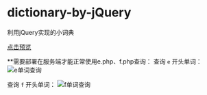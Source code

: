 # dictionary-by-jQuery
利用jQuery实现的小词典

[点击预览](https://magicmai.github.io/dictionary-by-jQuery/)

\*\*需要部署在服务端才能正常使用e.php、f.php查询：
查询 `e` 开头单词：
![e单词查询](https://raw.githubusercontent.com/magicmai/dictionary-by-jQuery/master/images/e.jpg)

查询 `f` 开头单词：
![f单词查询](https://raw.githubusercontent.com/magicmai/dictionary-by-jQuery/master/images/f.jpg)
